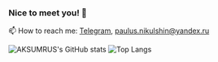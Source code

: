 ### Nice to meet you! 👋

📫 How to reach me: [Telegram](https://t.me/p_nikulshin), paulus.nikulshin@yandex.ru

![AKSUMRUS's GitHub stats](https://github-readme-stats.vercel.app/api/?username=aksumrus&show_icons=true&title_color=fff&icon_color=79ff97&text_color=9f9f9f&bg_color=151515)
![Top Langs](https://github-readme-stats.vercel.app/api/top-langs/?username=aksumrus&hide=javascript,html&langs_count=10&show_icons=true&title_color=fff&icon_color=79ff97&text_color=9f9f9f&bg_color=151515)

<!--
**AKSUMRUS/AKSUMRUS** is a ✨ _special_ ✨ repository because its `README.md` (this file) appears on your GitHub profile.

Here are some ideas to get you started:

- 🔭 I’m currently working on ...
- 🌱 I’m currently learning ...
- 👯 I’m looking to collaborate on ...
- 🤔 I’m looking for help with ...
- 💬 Ask me about ...
- 📫 How to reach me: ...
- 😄 Pronouns: ...
- ⚡ Fun fact: ...
-->
